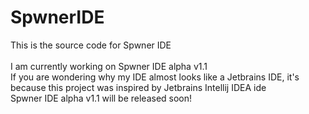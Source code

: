 # SpwnerIDE
This is the source code for Spwner IDE\
\
I am currently working on Spwner IDE alpha v1.1\
If you are wondering why my IDE almost looks like a Jetbrains IDE, it's because this project was inspired by Jetbrains Intellij IDEA ide\
Spwner IDE alpha v1.1 will be released soon!
